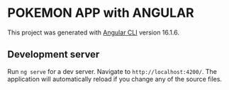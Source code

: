 # POKEMON APP with ANGULAR

This project was generated with [Angular CLI](https://github.com/angular/angular-cli) version 16.1.6.

## Development server

Run `ng serve` for a dev server. 
Navigate to `http://localhost:4200/`.
The application will automatically reload if you change any of the source files.